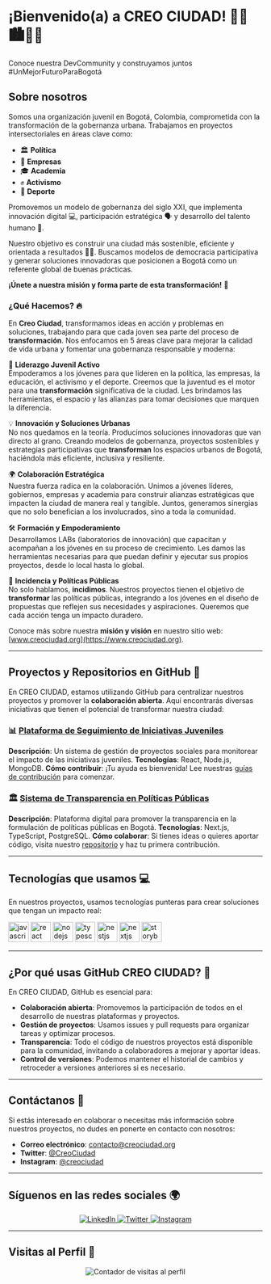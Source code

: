 # ¡Bienvenido(a) a CREO CIUDAD! 👋💙🏙️🌆✨
Conoce nuestra DevCommunity y construyamos juntos #UnMejorFuturoParaBogotá

## Sobre nosotros
Somos una organización juvenil en Bogotá, Colombia, comprometida con la transformación de la gobernanza urbana. Trabajamos en proyectos intersectoriales en áreas clave como:

- 🏛️ **Política**
- 💼 **Empresas**
- 🎓 **Academia**
- ✊ **Activismo**
- 🏅 **Deporte**

Promovemos un modelo de gobernanza del siglo XXI, que implementa innovación digital 💻, participación estratégica 🗣️ y desarrollo del talento humano 👥.

Nuestro objetivo es construir una ciudad más sostenible, eficiente y orientada a resultados 🌱✅. Buscamos modelos de democracia participativa y generar soluciones innovadoras que posicionen a Bogotá como un referente global de buenas prácticas.

**¡Únete a nuestra misión y forma parte de esta transformación!** 🚀



### ¿Qué Hacemos? 🔥

En **Creo Ciudad**, transformamos ideas en acción y problemas en soluciones, trabajando para que cada joven sea parte del proceso de **transformación**. Nos enfocamos en 5 áreas clave para mejorar la calidad de vida urbana y fomentar una gobernanza responsable y moderna:

🚀 **Liderazgo Juvenil Activo**  
Empoderamos a los jóvenes para que lideren en la política, las empresas, la educación, el activismo y el deporte. Creemos que la juventud es el motor para una **transformación** significativa de la ciudad. Les brindamos las herramientas, el espacio y las alianzas para tomar decisiones que marquen la diferencia.

💡 **Innovación y Soluciones Urbanas**  
No nos quedamos en la teoría. Producimos soluciones innovadoras que van directo al grano. Creando modelos de gobernanza, proyectos sostenibles y estrategias participativas que **transforman** los espacios urbanos de Bogotá, haciéndola más eficiente, inclusiva y resiliente.

🌍 **Colaboración Estratégica**  
Nuestra fuerza radica en la colaboración. Unimos a jóvenes líderes, gobiernos, empresas y academia para construir alianzas estratégicas que impacten la ciudad de manera real y tangible. Juntos, generamos sinergias que no solo benefician a los involucrados, sino a toda la comunidad.

🛠️ **Formación y Empoderamiento**  
Desarrollamos LABs (laboratorios de innovación) que capacitan y acompañan a los jóvenes en su proceso de crecimiento. Les damos las herramientas necesarias para que puedan definir y ejecutar sus propios proyectos, desde lo local hasta lo global.

🔄 **Incidencia y Políticas Públicas**  
No solo hablamos, **incidimos**. Nuestros proyectos tienen el objetivo de **transformar** las políticas públicas, integrando a los jóvenes en el diseño de propuestas que reflejen sus necesidades y aspiraciones. Queremos que cada acción tenga un impacto duradero.

Conoce más sobre nuestra **misión y visión** en nuestro sitio web: [www.creociudad.org](https://www.creociudad.org).

---

## Proyectos y Repositorios en GitHub 🚀

En CREO CIUDAD, estamos utilizando GitHub para centralizar nuestros proyectos y promover la **colaboración abierta**. Aquí encontrarás diversas iniciativas que tienen el potencial de transformar nuestra ciudad:

### 📊 [Plataforma de Seguimiento de Iniciativas Juveniles](https://github.com/creociudad/seguimiento-juvenil)
**Descripción**: Un sistema de gestión de proyectos sociales para monitorear el impacto de las iniciativas juveniles.
**Tecnologías**: React, Node.js, MongoDB.
**Cómo contribuir**: ¡Tu ayuda es bienvenida! Lee nuestras [guías de contribución](https://github.com/creociudad/seguimiento-juvenil/blob/main/CONTRIBUTING.md) para comenzar.

### 🏛️ [Sistema de Transparencia en Políticas Públicas](https://github.com/creociudad/transparencia-politicas)
**Descripción**: Plataforma digital para promover la transparencia en la formulación de políticas públicas en Bogotá.
**Tecnologías**: Next.js, TypeScript, PostgreSQL.
**Cómo colaborar**: Si tienes ideas o quieres aportar código, visita nuestro [repositorio](https://github.com/creociudad/transparencia-politicas) y haz tu primera contribución.

---

## Tecnologías que usamos 💻

En nuestros proyectos, usamos tecnologías punteras para crear soluciones que tengan un impacto real:

<div>
  <img src="https://cdn.jsdelivr.net/gh/devicons/devicon/icons/javascript/javascript-original.svg" height="40" alt="javascript logo"  />
  <img src="https://cdn.jsdelivr.net/gh/devicons/devicon/icons/react/react-original.svg" height="40" alt="react logo"  />
  <img src="https://cdn.jsdelivr.net/gh/devicons/devicon/icons/nodejs/nodejs-original.svg" height="40" alt="nodejs logo"  />
  <img src="https://cdn.jsdelivr.net/gh/devicons/devicon/icons/typescript/typescript-original.svg" height="40" alt="typescript logo"  />
  <img src="https://cdn.jsdelivr.net/gh/devicons/devicon/icons/nestjs/nestjs-plain.svg" height="40" alt="nestjs logo"  />
  <img src="https://cdn.jsdelivr.net/gh/devicons/devicon/icons/nextjs/nextjs-original.svg" height="40" alt="nextjs logo"  />
  <img src="https://cdn.jsdelivr.net/gh/devicons/devicon/icons/storybook/storybook-original.svg" height="40" alt="storybook logo"  />
</div>

---

## ¿Por qué usas GitHub CREO CIUDAD? 🤔

En CREO CIUDAD, GitHub es esencial para:
- **Colaboración abierta**: Promovemos la participación de todos en el desarrollo de nuestras plataformas y proyectos.
- **Gestión de proyectos**: Usamos issues y pull requests para organizar tareas y optimizar procesos.
- **Transparencia**: Todo el código de nuestros proyectos está disponible para la comunidad, invitando a colaboradores a mejorar y aportar ideas.
- **Control de versiones**: Podemos mantener el historial de cambios y retroceder a versiones anteriores si es necesario.

---

## Contáctanos 📩

Si estás interesado en colaborar o necesitas más información sobre nuestros proyectos, no dudes en ponerte en contacto con nosotros:

- **Correo electrónico**: [contacto@creociudad.org](mailto:contacto@creociudad.org)
- **Twitter**: [@CreoCiudad](https://twitter.com/creociudad)
- **Instagram**: [@creociudad](https://instagram.com/creociudad)

---

## Síguenos en las redes sociales 🌍
<p align="center">
  <a href="https://www.linkedin.com/in/tu-perfil-linkedin" target="_blank">
    <img alt="LinkedIn" src="https://img.shields.io/badge/LinkedIn-blue?style=flat&logo=linkedin">
  </a>
  <a href="https://twitter.com/tu-perfil-twitter" target="_blank">
    <img alt="Twitter" src="https://img.shields.io/badge/Twitter-blue?style=flat&logo=twitter">
  </a>
  <a href="https://www.instagram.com/tu-perfil-instagram" target="_blank">
    <img alt="Instagram" src="https://img.shields.io/badge/Instagram-purple?style=flat&logo=instagram">
  </a>
</p>

---

## Visitas al Perfil 👀

<p align="center">
  <img src="https://komarev.com/ghpvc/?username=creociudad&label=Visitas%20al%20perfil&color=blue&style=flat" alt="Contador de visitas al perfil" />
</p>
